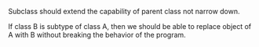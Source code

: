 Subclass should extend the capability of  parent class not narrow down.

If class B is subtype of class A, then we should be able to replace object of A with B without breaking the behavior of the program.